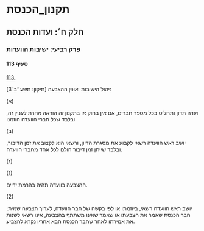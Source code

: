 # תקנון_הכנסת

## חלק ח׳: ועדות הכנסת

### פרק רביעי: ישיבות הוועדות

#### סעיף 113

[113.](https://he.wikisource.org/wiki/תקנון_הכנסת#s_yp_113)

ניהול הישיבות ואופן ההצבעה [תיקון: תשע״ב־3]

(א)

ועדה תדון ותחליט בכל מספר חברים, אם אין בחוק או בתקנון זה הוראה אחרת לעניין זה, ובלבד שכל חברי הוועדה הוזמנו.

(ב)

יושב ראש הוועדה רשאי לקבוע את מסגרת הדיון, ורשאי הוא לקצוב את זמן הדיבור, ובלבד שייתן זמן דיבור הולם לכל אחד מחברי הוועדה.

(ג)

(1)

ההצבעה בוועדה תהיה בהרמת ידיים.

(2)

יושב ראש
הוועדה רשאי, ביוזמתו או לפי בקשה של חבר הוועדה, לערוך הצבעה שמית; חבר
הכנסת שאמר את הצבעתו או שאמר שאינו משתתף בהצבעה, אינו רשאי לשנות את
אמירתו לאחר שחבר הכנסת הבא אחריו נקרא להצביע.